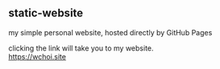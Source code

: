 ## static-website
my simple personal website, hosted directly by GitHub Pages

clicking the link will take you to my website.\
https://wchoi.site

